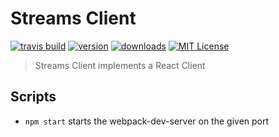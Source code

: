 # Streams Client

[![travis build](https://img.shields.io/travis/code-star/streams.svg?style=flat-square)](https://travis-ci.org/code-star/streams)
[![version](https://img.shields.io/npm/v/streams-client.svg?style=flat-square)](http://npm.im/streams-client)
[![downloads](https://img.shields.io/npm/dm/streams-client.svg?style=flat-square)](http://npm-stat.com/charts.html?package=streams-client&from=2018-10-13)
[![MIT License](https://img.shields.io/npm/l/streams-client.svg?style=flat-square)](http://opensource.org/licenses/MIT)

> Streams Client implements a React Client

## Scripts

- `npm start` starts the webpack-dev-server on the given port
